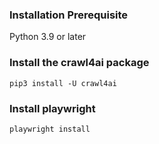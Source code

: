 ### Installation Prerequisite
Python 3.9 or later

### Install the crawl4ai package

```
pip3 install -U crawl4ai
```

### Install playwright

```
playwright install 
```
